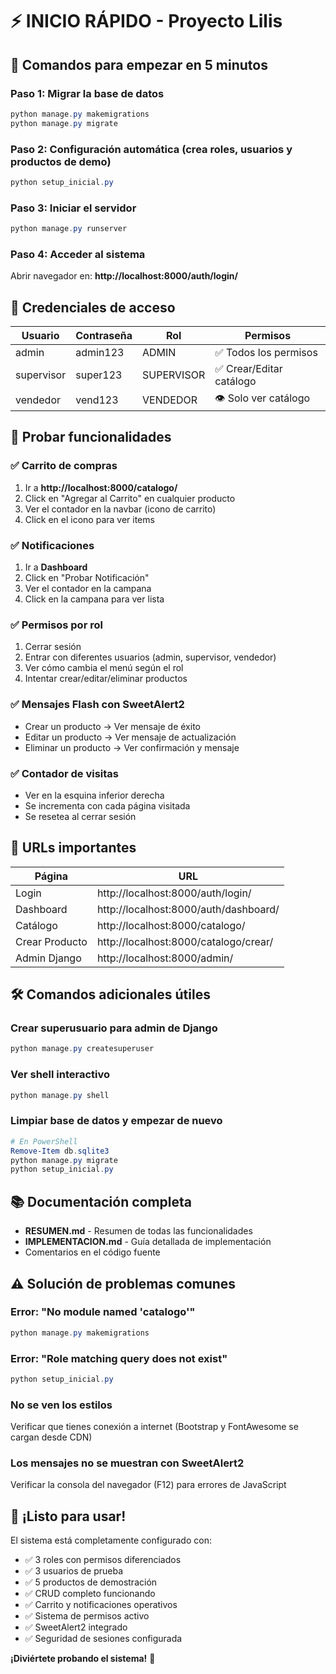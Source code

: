 # ⚡ INICIO RÁPIDO - Proyecto Lilis

## 🚀 Comandos para empezar en 5 minutos

### Paso 1: Migrar la base de datos
```powershell
python manage.py makemigrations
python manage.py migrate
```

### Paso 2: Configuración automática (crea roles, usuarios y productos de demo)
```powershell
python setup_inicial.py
```

### Paso 3: Iniciar el servidor
```powershell
python manage.py runserver
```

### Paso 4: Acceder al sistema
Abrir navegador en: **http://localhost:8000/auth/login/**

## 👤 Credenciales de acceso

| Usuario    | Contraseña | Rol        | Permisos                    |
|------------|-----------|------------|----------------------------|
| admin      | admin123  | ADMIN      | ✅ Todos los permisos      |
| supervisor | super123  | SUPERVISOR | ✅ Crear/Editar catálogo   |
| vendedor   | vend123   | VENDEDOR   | 👁️ Solo ver catálogo       |

## 🧪 Probar funcionalidades

### ✅ Carrito de compras
1. Ir a **http://localhost:8000/catalogo/**
2. Click en "Agregar al Carrito" en cualquier producto
3. Ver el contador en la navbar (icono de carrito)
4. Click en el icono para ver items

### ✅ Notificaciones
1. Ir a **Dashboard**
2. Click en "Probar Notificación"
3. Ver el contador en la campana
4. Click en la campana para ver lista

### ✅ Permisos por rol
1. Cerrar sesión
2. Entrar con diferentes usuarios (admin, supervisor, vendedor)
3. Ver cómo cambia el menú según el rol
4. Intentar crear/editar/eliminar productos

### ✅ Mensajes Flash con SweetAlert2
- Crear un producto → Ver mensaje de éxito
- Editar un producto → Ver mensaje de actualización
- Eliminar un producto → Ver confirmación y mensaje

### ✅ Contador de visitas
- Ver en la esquina inferior derecha
- Se incrementa con cada página visitada
- Se resetea al cerrar sesión

## 📍 URLs importantes

| Página | URL |
|--------|-----|
| Login | http://localhost:8000/auth/login/ |
| Dashboard | http://localhost:8000/auth/dashboard/ |
| Catálogo | http://localhost:8000/catalogo/ |
| Crear Producto | http://localhost:8000/catalogo/crear/ |
| Admin Django | http://localhost:8000/admin/ |

## 🛠️ Comandos adicionales útiles

### Crear superusuario para admin de Django
```powershell
python manage.py createsuperuser
```

### Ver shell interactivo
```powershell
python manage.py shell
```

### Limpiar base de datos y empezar de nuevo
```powershell
# En PowerShell
Remove-Item db.sqlite3
python manage.py migrate
python setup_inicial.py
```

## 📚 Documentación completa

- **RESUMEN.md** - Resumen de todas las funcionalidades
- **IMPLEMENTACION.md** - Guía detallada de implementación
- Comentarios en el código fuente

## ⚠️ Solución de problemas comunes

### Error: "No module named 'catalogo'"
```powershell
python manage.py makemigrations
```

### Error: "Role matching query does not exist"
```powershell
python setup_inicial.py
```

### No se ven los estilos
Verificar que tienes conexión a internet (Bootstrap y FontAwesome se cargan desde CDN)

### Los mensajes no se muestran con SweetAlert2
Verificar la consola del navegador (F12) para errores de JavaScript

## 🎉 ¡Listo para usar!

El sistema está completamente configurado con:
- ✅ 3 roles con permisos diferenciados
- ✅ 3 usuarios de prueba
- ✅ 5 productos de demostración
- ✅ CRUD completo funcionando
- ✅ Carrito y notificaciones operativos
- ✅ Sistema de permisos activo
- ✅ SweetAlert2 integrado
- ✅ Seguridad de sesiones configurada

**¡Diviértete probando el sistema!** 🚀
